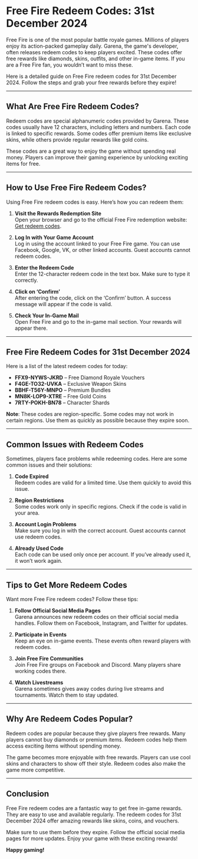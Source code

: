 # Free Fire Redeem Codes: 31st December 2024  

Free Fire is one of the most popular battle royale games. Millions of players enjoy its action-packed gameplay daily. Garena, the game's developer, often releases redeem codes to keep players excited. These codes offer free rewards like diamonds, skins, outfits, and other in-game items. If you are a Free Fire fan, you wouldn’t want to miss these.  

Here is a detailed guide on Free Fire redeem codes for 31st December 2024. Follow the steps and grab your free rewards before they expire!  

---

## What Are Free Fire Redeem Codes?  

Redeem codes are special alphanumeric codes provided by Garena. These codes usually have 12 characters, including letters and numbers. Each code is linked to specific rewards. Some codes offer premium items like exclusive skins, while others provide regular rewards like gold coins.  

These codes are a great way to enjoy the game without spending real money. Players can improve their gaming experience by unlocking exciting items for free.  

---

## How to Use Free Fire Redeem Codes?  

Using Free Fire redeem codes is easy. Here’s how you can redeem them:  

1. **Visit the Rewards Redemption Site**  
   Open your browser and go to the official Free Fire redemption website: [Get redeem codes](https://suniltiwari.in/hello-world).  

2. **Log In with Your Game Account**  
   Log in using the account linked to your Free Fire game. You can use Facebook, Google, VK, or other linked accounts. Guest accounts cannot redeem codes.  

3. **Enter the Redeem Code**  
   Enter the 12-character redeem code in the text box. Make sure to type it correctly.  

4. **Click on ‘Confirm’**  
   After entering the code, click on the ‘Confirm’ button. A success message will appear if the code is valid.  

5. **Check Your In-Game Mail**  
   Open Free Fire and go to the in-game mail section. Your rewards will appear there.  

---

## Free Fire Redeem Codes for 31st December 2024  

Here is a list of the latest redeem codes for today:  

- **FFX9-NYWS-JKRD** – Free Diamond Royale Vouchers  
- **F4GE-TO32-UVKA** – Exclusive Weapon Skins  
- **BBHF-T56Y-MNPO** – Premium Bundles  
- **MN8K-LOP9-XTRE** – Free Gold Coins  
- **7RTY-POKH-BN78** – Character Shards  

**Note**: These codes are region-specific. Some codes may not work in certain regions. Use them as quickly as possible because they expire soon.  

---

## Common Issues with Redeem Codes  

Sometimes, players face problems while redeeming codes. Here are some common issues and their solutions:  

1. **Code Expired**  
   Redeem codes are valid for a limited time. Use them quickly to avoid this issue.  

2. **Region Restrictions**  
   Some codes work only in specific regions. Check if the code is valid in your area.  

3. **Account Login Problems**  
   Make sure you log in with the correct account. Guest accounts cannot use redeem codes.  

4. **Already Used Code**  
   Each code can be used only once per account. If you’ve already used it, it won’t work again.  

---

## Tips to Get More Redeem Codes  

Want more Free Fire redeem codes? Follow these tips:  

1. **Follow Official Social Media Pages**  
   Garena announces new redeem codes on their official social media handles. Follow them on Facebook, Instagram, and Twitter for updates.  

2. **Participate in Events**  
   Keep an eye on in-game events. These events often reward players with redeem codes.  

3. **Join Free Fire Communities**  
   Join Free Fire groups on Facebook and Discord. Many players share working codes there.  

4. **Watch Livestreams**  
   Garena sometimes gives away codes during live streams and tournaments. Watch them to stay updated.  

---

## Why Are Redeem Codes Popular?  

Redeem codes are popular because they give players free rewards. Many players cannot buy diamonds or premium items. Redeem codes help them access exciting items without spending money.  

The game becomes more enjoyable with free rewards. Players can use cool skins and characters to show off their style. Redeem codes also make the game more competitive.  

---

## Conclusion  

Free Fire redeem codes are a fantastic way to get free in-game rewards. They are easy to use and available regularly. The redeem codes for 31st December 2024 offer amazing rewards like skins, coins, and vouchers.  

Make sure to use them before they expire. Follow the official social media pages for more updates. Enjoy your game with these exciting rewards!  

**Happy gaming!**
